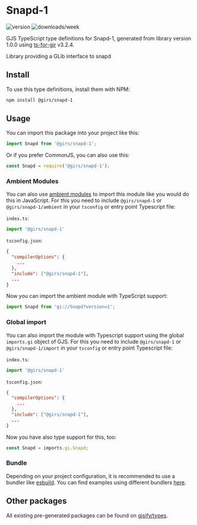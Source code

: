 
# Snapd-1

![version](https://img.shields.io/npm/v/@girs/snapd-1)
![downloads/week](https://img.shields.io/npm/dw/@girs/snapd-1)


GJS TypeScript type definitions for Snapd-1, generated from library version 1.0.0 using [ts-for-gir](https://github.com/gjsify/ts-for-gir) v3.2.4.

Library providing a GLib interface to snapd

## Install

To use this type definitions, install them with NPM:
```bash
npm install @girs/snapd-1
```

## Usage

You can import this package into your project like this:
```ts
import Snapd from '@girs/snapd-1';
```

Or if you prefer CommonJS, you can also use this:
```ts
const Snapd = require('@girs/snapd-1');
```

### Ambient Modules

You can also use [ambient modules](https://github.com/gjsify/ts-for-gir/tree/main/packages/cli#ambient-modules) to import this module like you would do this in JavaScript.
For this you need to include `@girs/snapd-1` or `@girs/snapd-1/ambient` in your `tsconfig` or entry point Typescript file:

`index.ts`:
```ts
import '@girs/snapd-1'
```

`tsconfig.json`:
```json
{
  "compilerOptions": {
    ...
  },
  "include": ["@girs/snapd-1"],
  ...
}
```

Now you can import the ambient module with TypeScript support: 

```ts
import Snapd from 'gi://Snapd?version=1';
```

### Global import

You can also import the module with Typescript support using the global `imports.gi` object of GJS.
For this you need to include `@girs/snapd-1` or `@girs/snapd-1/import` in your `tsconfig` or entry point Typescript file:

`index.ts`:
```ts
import '@girs/snapd-1'
```

`tsconfig.json`:
```json
{
  "compilerOptions": {
    ...
  },
  "include": ["@girs/snapd-1"],
  ...
}
```

Now you have also type support for this, too:

```ts
const Snapd = imports.gi.Snapd;
```

### Bundle

Depending on your project configuration, it is recommended to use a bundler like [esbuild](https://esbuild.github.io/). You can find examples using different bundlers [here](https://github.com/gjsify/ts-for-gir/tree/main/examples).

## Other packages

All existing pre-generated packages can be found on [gjsify/types](https://github.com/gjsify/types).

